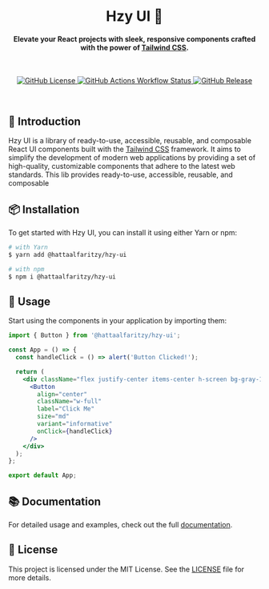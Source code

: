 <div>
  <h1 align="center">Hzy UI 🚀</h1>
   <h4 align="center">
    Elevate your React projects with sleek, responsive components crafted with the power of <a href="https://tailwindcss.com/">Tailwind CSS</a>.
  </h4>

  <br />

  <p align="center">
    <a href="https://github.com/hattaalfaritzy/hzy-ui/blob/master/LICENSE">
      <img alt="GitHub License" src="https://img.shields.io/github/license/hattaalfaritzy/hzy-ui">
    </a>
    <a href="https://github.com/hattaalfaritzy/hzy-ui/actions/workflows/main.yml">
      <img alt="GitHub Actions Workflow Status" src="https://img.shields.io/github/actions/workflow/status/hattaalfaritzy/hzy-ui/release.yml">
    </a>
    <a href="https://github.com/hattaalfaritzy/hzy-ui/releases">
      <img alt="GitHub Release" src="https://img.shields.io/github/v/release/hattaalfaritzy/hzy-ui">
    </a>
  </p>
</div>

<br />

## 🚀 Introduction

Hzy UI is a library of ready-to-use, accessible, reusable, and composable React UI components built with the [Tailwind CSS](https://tailwindcss.com/) framework. It aims to simplify the development of modern web applications by providing a set of high-quality, customizable components that adhere to the latest web standards.
This lib provides ready-to-use, accessible, reusable, and composable

## 📦 Installation

To get started with Hzy UI, you can install it using either Yarn or npm:

```sh
# with Yarn
$ yarn add @hattaalfaritzy/hzy-ui

# with npm
$ npm i @hattaalfaritzy/hzy-ui
```

## 🚀 Usage

Start using the components in your application by importing them:

```jsx
import { Button } from '@hattaalfaritzy/hzy-ui';

const App = () => {
  const handleClick = () => alert('Button Clicked!');

  return (
    <div className="flex justify-center items-center h-screen bg-gray-100">
      <Button
        align="center"
        className="w-full"
        label="Click Me"
        size="md"
        variant="informative"
        onClick={handleClick}
      />
    </div>
  );
};

export default App;

```

## 📚 Documentation

For detailed usage and examples, check out the full [documentation](https://hattaalfaritzy.github.io/hzy-ui/).

## 📝 License

This project is licensed under the MIT License. See the [LICENSE](https://github.com/hattaalfaritzy/hzy-ui/blob/main/LICENSE) file for more details.